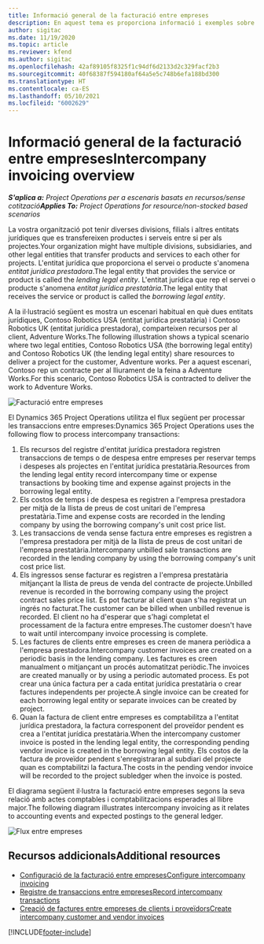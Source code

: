 ```yaml
---
title: Informació general de la facturació entre empreses
description: En aquest tema es proporciona informació i exemples sobre la facturació entre empreses per a projectes.
author: sigitac
ms.date: 11/19/2020
ms.topic: article
ms.reviewer: kfend
ms.author: sigitac
ms.openlocfilehash: 42af89105f8325f1c94df6d2133d2c329facf2b3
ms.sourcegitcommit: 40f68387f594180af64a5e5c748b6efa188bd300
ms.translationtype: HT
ms.contentlocale: ca-ES
ms.lasthandoff: 05/10/2021
ms.locfileid: "6002629"
---
```

# <a name="intercompany-invoicing-overview"></a><span data-ttu-id="c786c-103">Informació general de la facturació entre empreses</span><span class="sxs-lookup"><span data-stu-id="c786c-103">Intercompany invoicing overview</span></span>

<span data-ttu-id="c786c-104">_**S'aplica a:** Project Operations per a escenaris basats en recursos/sense cotització_</span><span class="sxs-lookup"><span data-stu-id="c786c-104">_**Applies To:** Project Operations for resource/non-stocked based scenarios_</span></span>

<span data-ttu-id="c786c-105">La vostra organització pot tenir diverses divisions, filials i altres entitats jurídiques que es transfereixen productes i serveis entre si per als projectes.</span><span class="sxs-lookup"><span data-stu-id="c786c-105">Your organization might have multiple divisions, subsidiaries, and other legal entities that transfer products and services to each other for projects.</span></span> <span data-ttu-id="c786c-106">L'entitat jurídica que proporciona el servei o producte s'anomena *entitat jurídica prestadora*.</span><span class="sxs-lookup"><span data-stu-id="c786c-106">The legal entity that provides the service or product is called the *lending legal entity*.</span></span> <span data-ttu-id="c786c-107">L'entitat jurídica que rep el servei o producte s'anomena *entitat jurídica prestatària*.</span><span class="sxs-lookup"><span data-stu-id="c786c-107">The legal entity that receives the service or product is called the *borrowing legal entity*.</span></span>

<span data-ttu-id="c786c-108">A la il·lustració següent es mostra un escenari habitual en què dues entitats jurídiques, Contoso Robotics USA (entitat jurídica prestatària) i Contoso Robotics UK (entitat jurídica prestadora), comparteixen recursos per al client, Adventure Works.</span><span class="sxs-lookup"><span data-stu-id="c786c-108">The following illustration shows a typical scenario where two legal entities, Contoso Robotics USA (the borrowing legal entity) and Contoso Robotics UK (the lending legal entity) share resources to deliver a project for the customer, Adventure works.</span></span> <span data-ttu-id="c786c-109">Per a aquest escenari, Contoso rep un contracte per al lliurament de la feina a Adventure Works.</span><span class="sxs-lookup"><span data-stu-id="c786c-109">For this scenario, Contoso Robotics USA is contracted to deliver the work to Adventure Works.</span></span>

![Facturació entre empreses](./media/IntercompanyScenario.png) 

<span data-ttu-id="c786c-111">El Dynamics 365 Project Operations utilitza el flux següent per processar les transaccions entre empreses:</span><span class="sxs-lookup"><span data-stu-id="c786c-111">Dynamics 365 Project Operations uses the following flow to process intercompany transactions:</span></span>

1. <span data-ttu-id="c786c-112">Els recursos del registre d'entitat jurídica prestadora registren transaccions de temps o de despesa entre empreses per reservar temps i despeses als projectes en l'entitat jurídica prestatària.</span><span class="sxs-lookup"><span data-stu-id="c786c-112">Resources from the lending legal entity record intercompany time or expense transactions by booking time and expense against projects in the borrowing legal entity.</span></span>
2. <span data-ttu-id="c786c-113">Els costos de temps i de despesa es registren a l'empresa prestadora per mitjà de la llista de preus de cost unitari de l'empresa prestatària.</span><span class="sxs-lookup"><span data-stu-id="c786c-113">Time and expense costs are recorded in the lending company by using the borrowing company's unit cost price list.</span></span>
3. <span data-ttu-id="c786c-114">Les transaccions de venda sense factura entre empreses es registren a l'empresa prestadora per mitjà de la llista de preus de cost unitari de l'empresa prestatària.</span><span class="sxs-lookup"><span data-stu-id="c786c-114">Intercompany unbilled sale transactions are recorded in the lending company by using the borrowing company's unit cost price list.</span></span>
4. <span data-ttu-id="c786c-115">Els ingressos sense facturar es registren a l'empresa prestatària mitjançant la llista de preus de venda del contracte de projecte.</span><span class="sxs-lookup"><span data-stu-id="c786c-115">Unbilled revenue is recorded in the borrowing company using the project contract sales price list.</span></span> <span data-ttu-id="c786c-116">Es pot facturar al client quan s'ha registrat un ingrés no facturat.</span><span class="sxs-lookup"><span data-stu-id="c786c-116">The customer can be billed when unbilled revenue is recorded.</span></span> <span data-ttu-id="c786c-117">El client no ha d'esperar que s'hagi completat el processament de la factura entre empreses.</span><span class="sxs-lookup"><span data-stu-id="c786c-117">The customer doesn't have to wait until intercompany invoice processing is complete.</span></span>
5. <span data-ttu-id="c786c-118">Les factures de clients entre empreses es creen de manera periòdica a l'empresa prestadora.</span><span class="sxs-lookup"><span data-stu-id="c786c-118">Intercompany customer invoices are created on a periodic basis in the lending company.</span></span> <span data-ttu-id="c786c-119">Les factures es creen manualment o mitjançant un procés automatitzat periòdic.</span><span class="sxs-lookup"><span data-stu-id="c786c-119">The invoices are created manually or by using a periodic automated process.</span></span> <span data-ttu-id="c786c-120">Es pot crear una única factura per a cada entitat jurídica prestatària o crear factures independents per projecte.</span><span class="sxs-lookup"><span data-stu-id="c786c-120">A single invoice can be created for each borrowing legal entity or separate invoices can be created by project.</span></span>
6. <span data-ttu-id="c786c-121">Quan la factura de client entre empreses es comptabilitza a l'entitat jurídica prestadora, la factura corresponent del proveïdor pendent es crea a l'entitat jurídica prestatària.</span><span class="sxs-lookup"><span data-stu-id="c786c-121">When the intercompany customer invoice is posted in the lending legal entity, the corresponding pending vendor invoice is created in the borrowing legal entity.</span></span> <span data-ttu-id="c786c-122">Els costos de la factura de proveïdor pendent s'enregistraran al subdiari del projecte quan es comptabilitzi la factura.</span><span class="sxs-lookup"><span data-stu-id="c786c-122">The costs in the pending vendor invoice will be recorded to the project subledger when the invoice is posted.</span></span>

<span data-ttu-id="c786c-123">El diagrama següent il·lustra la facturació entre empreses segons la seva relació amb actes comptables i comptabilitzacions esperades al llibre major.</span><span class="sxs-lookup"><span data-stu-id="c786c-123">The following diagram illustrates intercompany invoicing as it relates to accounting events and expected postings to the general ledger.</span></span>

![Flux entre empreses](./media/IntercompanyFlow.png)

## <a name="additional-resources"></a><span data-ttu-id="c786c-125">Recursos addicionals</span><span class="sxs-lookup"><span data-stu-id="c786c-125">Additional resources</span></span>

- [<span data-ttu-id="c786c-126">Configuració de la facturació entre empreses</span><span class="sxs-lookup"><span data-stu-id="c786c-126">Configure intercompany invoicing</span></span>](configure-intercompany-invoicing.md)
- [<span data-ttu-id="c786c-127">Registre de transaccions entre empreses</span><span class="sxs-lookup"><span data-stu-id="c786c-127">Record intercompany transactions</span></span>](create-intercompany-transactions.md)
- [<span data-ttu-id="c786c-128">Creació de factures entre empreses de clients i proveïdors</span><span class="sxs-lookup"><span data-stu-id="c786c-128">Create intercompany customer and vendor invoices</span></span>](create-intercompany-customer-vendor-invoices.md)


[!INCLUDE[footer-include](../includes/footer-banner.md)]
